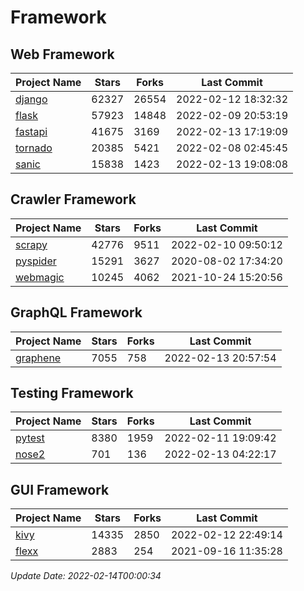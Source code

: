 # Framework

## Web Framework
| Project Name | Stars | Forks | Last Commit |
| ------------ | ----- | ----- | ----------- |
| [django](https://github.com/django/django) | 62327 | 26554 | 2022-02-12 18:32:32 |
| [flask](https://github.com/pallets/flask) | 57923 | 14848 | 2022-02-09 20:53:19 |
| [fastapi](https://github.com/tiangolo/fastapi) | 41675 | 3169 | 2022-02-13 17:19:09 |
| [tornado](https://github.com/tornadoweb/tornado) | 20385 | 5421 | 2022-02-08 02:45:45 |
| [sanic](https://github.com/sanic-org/sanic) | 15838 | 1423 | 2022-02-13 19:08:08 |

## Crawler Framework
| Project Name | Stars | Forks | Last Commit |
| ------------ | ----- | ----- | ----------- |
| [scrapy](https://github.com/scrapy/scrapy) | 42776 | 9511 | 2022-02-10 09:50:12 |
| [pyspider](https://github.com/binux/pyspider) | 15291 | 3627 | 2020-08-02 17:34:20 |
| [webmagic](https://github.com/code4craft/webmagic) | 10245 | 4062 | 2021-10-24 15:20:56 |

## GraphQL Framework
| Project Name | Stars | Forks | Last Commit |
| ------------ | ----- | ----- | ----------- |
| [graphene](https://github.com/graphql-python/graphene) | 7055 | 758 | 2022-02-13 20:57:54 |

## Testing Framework
| Project Name | Stars | Forks | Last Commit |
| ------------ | ----- | ----- | ----------- |
| [pytest](https://github.com/pytest-dev/pytest) | 8380 | 1959 | 2022-02-11 19:09:42 |
| [nose2](https://github.com/nose-devs/nose2) | 701 | 136 | 2022-02-13 04:22:17 |

## GUI Framework
| Project Name | Stars | Forks | Last Commit |
| ------------ | ----- | ----- | ----------- |
| [kivy](https://github.com/kivy/kivy) | 14335 | 2850 | 2022-02-12 22:49:14 |
| [flexx](https://github.com/flexxui/flexx) | 2883 | 254 | 2021-09-16 11:35:28 |

*Update Date: 2022-02-14T00:00:34*